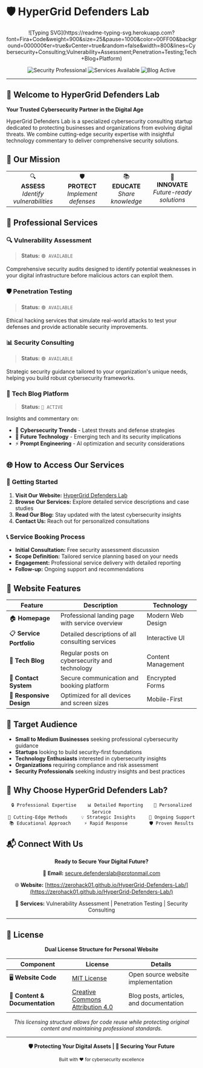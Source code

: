 # 🛡️ HyperGrid Defenders Lab 

<div align="center">
![Typing SVG](https://readme-typing-svg.herokuapp.com?font=Fira+Code&weight=900&size=25&pause=1000&color=00FF00&background=000000&center=true&vCenter=true&random=false&width=800&lines=Cybersecurity+Consulting;Vulnerability+Assessment;Penetration+Testing;Tech+Blog+Platform)

<p align="center">
  <img src="https://img.shields.io/badge/Security-Professional-red?style=for-the-badge&logo=shield&logoColor=white" alt="Security Professional"/>
  <img src="https://img.shields.io/badge/Services-Available-green?style=for-the-badge&logo=checkmark&logoColor=white" alt="Services Available"/>
  <img src="https://img.shields.io/badge/Blog-Active-blue?style=for-the-badge&logo=writing&logoColor=white" alt="Blog Active"/>
</p>

</div>

---

## 🌟 Welcome to HyperGrid Defenders Lab

**Your Trusted Cybersecurity Partner in the Digital Age**

HyperGrid Defenders Lab is a specialized cybersecurity consulting startup dedicated to protecting businesses and organizations from evolving digital threats. We combine cutting-edge security expertise with insightful technology commentary to deliver comprehensive security solutions.

## 🎯 Our Mission

<div align="center">
  <table>
    <tr>
      <td align="center">🔍<br><b>ASSESS</b><br><i>Identify vulnerabilities</i></td>
      <td align="center">🛡️<br><b>PROTECT</b><br><i>Implement defenses</i></td>
      <td align="center">📚<br><b>EDUCATE</b><br><i>Share knowledge</i></td>
      <td align="center">🚀<br><b>INNOVATE</b><br><i>Future-ready solutions</i></td>
    </tr>
  </table>
</div>

## 💼 Professional Services

### 🔍 **Vulnerability Assessment**
> **Status:** `🟢 AVAILABLE`

Comprehensive security audits designed to identify potential weaknesses in your digital infrastructure before malicious actors can exploit them.

### 🛡️ **Penetration Testing**
> **Status:** `🟢 AVAILABLE`

Ethical hacking services that simulate real-world attacks to test your defenses and provide actionable security improvements.

### 📊 **Security Consulting**
> **Status:** `🟢 AVAILABLE`

Strategic security guidance tailored to your organization's unique needs, helping you build robust cybersecurity frameworks.

### 📝 **Tech Blog Platform**
> **Status:** `🔵 ACTIVE`

Insights and commentary on:
- 🔐 **Cybersecurity Trends** - Latest threats and defense strategies
- 🤖 **Future Technology** - Emerging tech and its security implications
- ⚡ **Prompt Engineering** - AI optimization and security considerations

## 🌐 How to Access Our Services

### 🎯 **Getting Started**
1. **Visit Our Website:** [HyperGrid Defenders Lab](https://zerohack01.github.io/HyperGrid-Defenders-Lab/)
2. **Browse Our Services:** Explore detailed service descriptions and case studies
3. **Read Our Blog:** Stay updated with the latest cybersecurity insights
4. **Contact Us:** Reach out for personalized consultations

### 📞 **Service Booking Process**
- **Initial Consultation:** Free security assessment discussion
- **Scope Definition:** Tailored service planning based on your needs
- **Engagement:** Professional service delivery with detailed reporting
- **Follow-up:** Ongoing support and recommendations

## 🎨 Website Features

<div align="center">

| Feature | Description | Technology |
|---------|-------------|------------|
| 🏠 **Homepage** | Professional landing page with service overview | Modern Web Design |
| 📋 **Service Portfolio** | Detailed descriptions of all consulting services | Interactive UI |
| 📝 **Tech Blog** | Regular posts on cybersecurity and technology | Content Management |
| 📧 **Contact System** | Secure communication and booking platform | Encrypted Forms |
| 📱 **Responsive Design** | Optimized for all devices and screen sizes | Mobile-First |

</div>

## 🎯 Target Audience

- **Small to Medium Businesses** seeking professional cybersecurity guidance
- **Startups** looking to build security-first foundations
- **Technology Enthusiasts** interested in cybersecurity insights
- **Organizations** requiring compliance and risk assessment
- **Security Professionals** seeking industry insights and best practices

## 🌟 Why Choose HyperGrid Defenders Lab?

<div align="center">

```
🔒 Professional Expertise    📊 Detailed Reporting    🤝 Personalized Service
🚀 Cutting-Edge Methods     💡 Strategic Insights     🔄 Ongoing Support
📚 Educational Approach     ⚡ Rapid Response        🛡️ Proven Results
```

</div>

## 📬 Connect With Us

<div align="center">

**Ready to Secure Your Digital Future?**

📧 **Email:** [secure.defenderslab@protonmail.com](mailto:secure.defenderslab@protonmail.com)

🌐 **Website:** [https://zerohack01.github.io/HyperGrid-Defenders-Lab/](https://zerohack01.github.io/HyperGrid-Defenders-Lab/)

💼 **Services:** Vulnerability Assessment | Penetration Testing | Security Consulting

</div>

---

## 📄 License

<div align="center">

**Dual License Structure for Personal Website**

| Component | License | Details |
|-----------|---------|---------|
| 🖥️ **Website Code** | [MIT License](LICENSE-MIT) | Open source website implementation |
| 📝 **Content & Documentation** | [Creative Commons Attribution 4.0](LICENSE-CC-BY) | Blog posts, articles, and documentation |

*This licensing structure allows for code reuse while protecting original content and maintaining professional standards.*

</div>

---

<div align="center">

**🛡️ Protecting Your Digital Assets | 🚀 Securing Your Future**

<sub>Built with ❤️ for cybersecurity excellence</sub>

</div>
